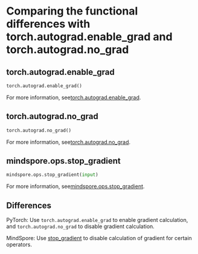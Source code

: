 # Comparing the functional differences with torch.autograd.enable_grad and torch.autograd.no_grad

## torch.autograd.enable_grad

```python
torch.autograd.enable_grad()
```

For more information, see[torch.autograd.enable_grad](https://pytorch.org/docs/1.5.0/autograd.html#torch.autograd.enable_grad).

## torch.autograd.no_grad

```python
torch.autograd.no_grad()
```

For more information, see[torch.autograd.no_grad](https://pytorch.org/docs/1.5.0/autograd.html#torch.autograd.no_grad).

## mindspore.ops.stop_gradient

```python
mindspore.ops.stop_gradient(input)
```

For more information, see[mindspore.ops.stop_gradient](https://www.mindspore.cn/docs/api/en/r1.3/api_python/mindspore.ops.html#functional).

## Differences

PyTorch: Use `torch.autograd.enable_grad` to enable gradient calculation, and `torch.autograd.no_grad` to disable gradient calculation.

MindSpore: Use [stop_gradient](https://www.mindspore.cn/tutorials/en/r1.3/autograd.html#stop-gradient) to disable calculation of gradient for certain operators.
